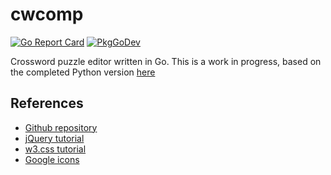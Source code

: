 # cwcomp
[![Go Report Card](https://goreportcard.com/badge/github.com/philhanna/cwcomp)][idGoReportCard]
[![PkgGoDev](https://pkg.go.dev/badge/github.com/philhanna/cwcomp)][idPkgGoDev]

Crossword puzzle editor written in Go.  This is a work in progress,
based on the completed Python version [here](https://github.com/philhanna/crossword)

## References
- [Github repository](https://github.com/philhanna/cwcomp)
- [jQuery tutorial](https://www.w3schools.com/jquery/default.asp)
- [w3.css tutorial](https://www.w3schools.com/w3css/default.asp)
- [Google icons](https://fonts.google.com/icons)

[idGoReportCard]: https://goreportcard.com/report/github.com/philhanna/cwcomp
[idPkgGoDev]: https://pkg.go.dev/github.com/philhanna/cwcomp
